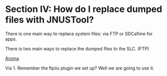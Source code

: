 # Section IV: How do I replace dumped files with JNUSTool?

There is one main way to replace system files: via FTP or SDCafiine for apps.

There is two main ways to replace the dumped files to the SLC. (FTP)

[Aroma](#Aroma)

Via <a name="Aroma"></a>
    1. Remember the ftpiiu plugin we set up? Well we are going to use it.